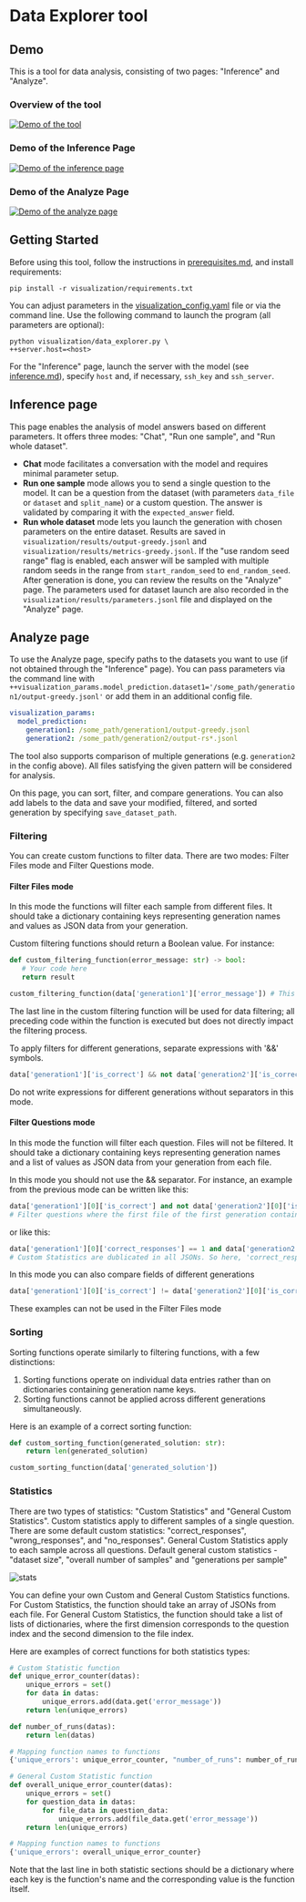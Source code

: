 # Data Explorer tool

## Demo
This is a tool for data analysis, consisting of two pages: "Inference" and "Analyze".

### Overview of the tool
[![Demo of the tool](/visualization/images/demo.png)](https://www.youtube.com/watch?v=EmBFEl7ydqE)

### Demo of the Inference Page
[![Demo of the inference page](/visualization/images/inference_page.png)](https://www.youtube.com/watch?v=6utSkPCdNks)

### Demo of the Analyze Page
[![Demo of the analyze page](/visualization/images/analyze_page.png)](https://www.youtube.com/watch?v=cnPyDlDmQXg)

## Getting Started
Before using this tool, follow the instructions in [prerequisites.md](/docs/prerequisites.md), and install requirements:
```shell
pip install -r visualization/requirements.txt
```
You can adjust parameters in the [visualization_config.yaml](/visualization/settings/visualization_config.yaml) file or via the command line. Use the following command to launch the program (all parameters are optional):
```shell
python visualization/data_explorer.py \
++server.host=<host>
```
For the "Inference" page, launch the server with the model (see [inference.md](/docs/inference.md)), specify `host` and, if necessary, `ssh_key` and `ssh_server`.

## Inference page
This page enables the analysis of model answers based on different parameters. It offers three modes: "Chat", "Run one sample", and "Run whole dataset".

- **Chat** mode facilitates a conversation with the model and requires minimal parameter setup.
- **Run one sample** mode allows you to send a single question to the model. It can be a question from the dataset (with parameters `data_file` or `dataset` and `split_name`) or a custom question. The answer is validated by comparing it with the `expected_answer` field.
- **Run whole dataset** mode lets you launch the generation with chosen parameters on the entire dataset. Results are saved in `visualization/results/output-greedy.jsonl` and `visualization/results/metrics-greedy.jsonl`. If the "use random seed range" flag is enabled, each answer will be sampled with multiple random seeds in the range from `start_random_seed` to `end_random_seed`. After generation is done, you can review the results on the "Analyze" page. The parameters used for dataset launch are also recorded in the `visualization/results/parameters.jsonl` file and displayed on the "Analyze" page.

## Analyze page
To use the Analyze page, specify paths to the datasets you want to use (if not obtained through the "Inference" page). You can pass parameters via the command line with `++visualization_params.model_prediction.dataset1='/some_path/generation1/output-greedy.jsonl'` or add them in an additional config file.

```yaml
visualization_params:
  model_prediction:
    generation1: /some_path/generation1/output-greedy.jsonl
    generation2: /some_path/generation2/output-rs*.jsonl
```

The tool also supports comparison of multiple generations (e.g. 
 `generation2` in the config above). All files satisfying the given pattern will be considered for analysis.

On this page, you can sort, filter, and compare generations. You can also add labels to the data and save your modified, filtered, and sorted generation by specifying `save_dataset_path`.

### Filtering
You can create custom functions to filter data. There are two modes: Filter Files mode and Filter Questions mode.

#### Filter Files mode
In this mode the functions will filter each sample from different files. It should take a dictionary containing keys representing generation names and values as JSON data from your generation.

Custom filtering functions should return a Boolean value. For instance:

```python
def custom_filtering_function(error_message: str) -> bool:
   # Your code here
   return result

custom_filtering_function(data['generation1']['error_message']) # This line will be used for filtering
```
The last line in the custom filtering function will be used for data filtering; all preceding code within the function is executed but does not directly impact the filtering process.

To apply filters for different generations, separate expressions with '&&' symbols. 
 ```python
 data['generation1']['is_correct'] && not data['generation2']['is_correct']
 ```
 Do not write expressions for different generations without separators in this mode.

#### Filter Questions mode
In this mode the function will filter each question. Files will not be filtered. It should take a dictionary containing keys representing generation names and a list of values as JSON data from your generation from each file.

In this mode you should not use the && separator. For instance, an example from the previous mode can be written like this:
 ```python
 data['generation1'][0]['is_correct'] and not data['generation2'][0]['is_correct']
 # Filter questions where the first file of the first generation contains a correct solution and the first file from the second generation contains a wrong solution
 ```
 or like this:
  ```python
 data['generation1'][0]['correct_responses'] == 1 and data['generation2'][0]['correct_responses'] == 0
 # Custom Statistics are dublicated in all JSONs. So here, 'correct_responses' value will be the same for all file for a specific generation and question 
 ```
 In this mode you can also compare fields of different generations
   ```python
 data['generation1'][0]['is_correct'] != data['generation2'][0]['is_correct']
 ```
 These examples can not be used in the Filter Files mode

### Sorting
Sorting functions operate similarly to filtering functions, with a few distinctions:

1. Sorting functions operate on individual data entries rather than on dictionaries containing generation name keys.
2. Sorting functions cannot be applied across different generations simultaneously.

Here is an example of a correct sorting function:

```python
def custom_sorting_function(generated_solution: str):
    return len(generated_solution)

custom_sorting_function(data['generated_solution'])
```

### Statistics
There are two types of statistics: "Custom Statistics" and "General Custom Statistics". Custom statistics apply to different samples of a single question. There are some default custom statistics: "correct_responses", "wrong_responses", and "no_responses". General Custom Statistics apply to each sample across all questions. Default general custom statistics - "dataset size", "overall number of samples" and "generations per sample"

![stats](/visualization/images/stats.png)

You can define your own Custom and General Custom Statistics functions. For Custom Statistics, the function should take an array of JSONs from each file. For General Custom Statistics, the function should take a list of lists of dictionaries, where the first dimension corresponds to the question index and the second dimension to the file index.

Here are examples of correct functions for both statistics types:

```python
# Custom Statistic function
def unique_error_counter(datas):
    unique_errors = set()
    for data in datas:
        unique_errors.add(data.get('error_message'))
    return len(unique_errors)

def number_of_runs(datas):
    return len(datas)

# Mapping function names to functions
{'unique_errors': unique_error_counter, "number_of_runs": number_of_runs}
```
```python
# General Custom Statistic function
def overall_unique_error_counter(datas):
    unique_errors = set()
    for question_data in datas:
        for file_data in question_data:
            unique_errors.add(file_data.get('error_message'))
    return len(unique_errors)

# Mapping function names to functions
{'unique_errors': overall_unique_error_counter}
```
Note that the last line in both statistic sections should be a dictionary where each key is the function's name and the corresponding value is the function itself.
